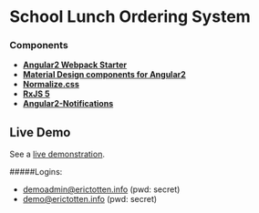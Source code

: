 School Lunch Ordering System
============================

### Components
* **[Angular2 Webpack Starter](https://github.com/AngularClass/angular2-webpack-starter)** 
* **[Material Design components for Angular2](https://github.com/angular/material2)**
* **[Normalize.css](https://necolas.github.io/normalize.css/)**
* **[RxJS 5](https://github.com/ReactiveX/rxjs)**
* **[Angular2-Notifications](https://github.com/flauc/angular2-notifications)**

## Live Demo
See a [live demonstration](https://lod-m.erictotten.info/).

#####Logins:
* demoadmin@erictotten.info (pwd: secret)
* demo@erictotten.info (pwd: secret)